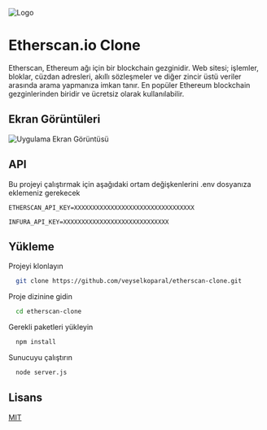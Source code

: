 
![Logo](https://etherscan.io/assets/svg/logos/logo-etherscan.svg?v=0.0.2)

    
# Etherscan.io Clone

Etherscan, Ethereum ağı için bir blockchain gezginidir. Web sitesi; işlemler, bloklar, cüzdan adresleri, akıllı sözleşmeler ve diğer zincir üstü veriler arasında arama yapmanıza imkan tanır. En popüler Ethereum blockchain gezginlerinden biridir ve ücretsiz olarak kullanılabilir.

## Ekran Görüntüleri

![Uygulama Ekran Görüntüsü](http://www.luizapp.com/etherscan/etherscan.jpg)

  
## API

Bu projeyi çalıştırmak için aşağıdaki ortam değişkenlerini .env dosyanıza eklemeniz gerekecek


`ETHERSCAN_API_KEY=XXXXXXXXXXXXXXXXXXXXXXXXXXXXXXXXX`

`INFURA_API_KEY=XXXXXXXXXXXXXXXXXXXXXXXXXXXXX`
## Yükleme

Projeyi klonlayın

```bash
  git clone https://github.com/veyselkoparal/etherscan-clone.git
```

Proje dizinine gidin

```bash
  cd etherscan-clone
```

Gerekli paketleri yükleyin

```bash
  npm install
```

Sunucuyu çalıştırın

```bash
  node server.js
```

## Lisans

[MIT](https://choosealicense.com/licenses/mit/)
